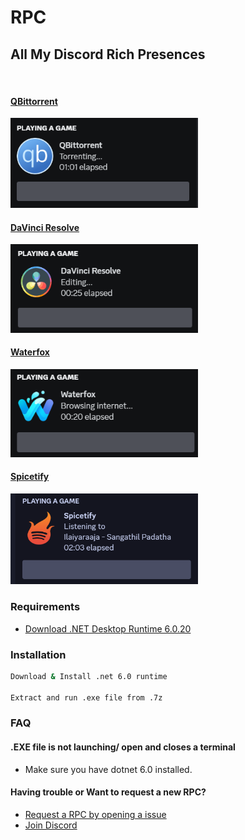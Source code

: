 # RPC


## All My Discord Rich Presences
‎
#### [QBittorrent](https://github.com/v4ish/Qbit-RPC)

<img src="https://github.com/v4ish/RPC/blob/main/Screenshots/qbit.png" alt="logo" width="300"/>


#### [DaVinci Resolve](https://github.com/v4ish/DVResolve-RPC)

<img src="https://github.com/v4ish/RPC/blob/main/Screenshots/davinci.png" alt="logo" width="300"/>

#### [Waterfox](https://github.com/v4ish/Waterfox-RPC)

<img src="https://github.com/v4ish/RPC/blob/main/Screenshots/waterfox.png" alt="logo" width="300"/>

#### [Spicetify](https://github.com/v4ish/Spicetify-RPC)

<img src="https://github.com/v4ish/RPC/blob/main/Screenshots/spice.png" alt="logo" width="300"/>

### Requirements

- [Download .NET Desktop Runtime 6.0.20](https://dotnet.microsoft.com/en-us/download/dotnet/6.0)


### Installation

```bash
Download & Install .net 6.0 runtime

Extract and run .exe file from .7z
```

### FAQ

#### .EXE file is not launching/ open and closes a terminal

- Make sure you have dotnet 6.0 installed.

####  Having trouble or Want to request a new RPC?

- [Request a RPC by opening a issue](https://github.com/v4ish/RPC/labels/Request)
- [Join Discord](https://dsc.gg/v4ish)
